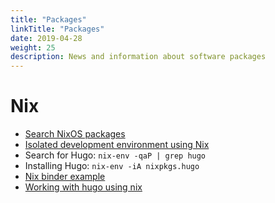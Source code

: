 ```yaml
---
title: "Packages"
linkTitle: "Packages"
date: 2019-04-28
weight: 25
description: News and information about software packages
---
```


# Nix

* [Search NixOS packages](https://nixos.org/nixos/packages.html)
* [Isolated development environment using Nix](https://ariya.io/2016/06/isolated-development-environment-using-nix)
* Search for Hugo: `nix-env -qaP | grep hugo`
* Installing Hugo: `nix-env -iA nixpkgs.hugo`
* [Nix binder example](https://github.com/costrouc/nix-binder-example)
* [Working with hugo using nix](https://kalbas.it/2019/02/26/manage-a-static-website-with-hugo-and-nix/)
